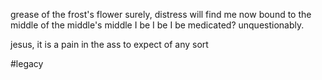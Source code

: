 grease of the frost's flower
surely, distress will find me now
bound to the middle of the middle's middle
I be I be I be
medicated?
unquestionably.

jesus, it is a pain in the ass to expect of any sort

#legacy